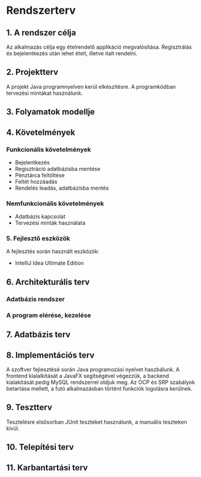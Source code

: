 # Rendszerterv
## 1. A rendszer célja

Az alkalmazás célja egy ételrendelő applikáció megvalósítása. Regisztrálás és bejelentkezés után lehet ételt, illetve italt rendelni.

## 2. Projektterv

A projekt Java programnyelven kerül elkészítésre. A programkódban tervezési mintákat használunk.

## 3. Folyamatok modellje

## 4. Követelmények

### Funkcionális követelmények

- Bejelentkezés
- Regisztráció adatbázisba mentése
- Pénztárca feltöltése
- Feltét hozzáadás
- Rendelés leadás, adatbázisba mentés
 
### Nemfunkcionális követelmények

- Adatbázis kapcsolat
- Tervezési minták használata

### 5. Fejlesztő eszközök

A fejlesztés során használt eszközök:

- IntelliJ Idea Ultimate Edition

## 6. Architekturális terv

### Adatbázis rendszer


### A program elérése, kezelése


## 7. Adatbázis terv

## 8. Implementációs terv

A szoftver fejlesztésé során Java programozási nyelvet haszbálunk. A frontend kialalkítását a JavaFX segítségével végezzük, a backend kialakítását pedig MySQL rendszerrel oldjuk meg. Az OCP és SRP szabályok betartása mellett, a futó alkalmazásban történt funkciók logolásra kerülnek.

## 9. Tesztterv

Tesztelésre elsősorban JUnit teszteket használunk, a manuális teszteken kívül.

## 10. Telepítési terv

## 11. Karbantartási terv

